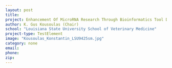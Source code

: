 ```yaml
---
layout: post
title:
project: Enhancement Of MicroRNA Research Through Bioinformatics Tool Development
author: K. Gus Kousoulas (Chair)
school: "Louisiana State University School of Veterinary Medicine"
project-type: TestElement
image: "Kousoulas_Konstantin_LSU9425sm.jpg"
category: none
email:
phone:
zip:
---
```

<!--
name,school,image,category
K. Gus Kousoulas (Chair),Louisiana State University School of Veterinary Medicine,Kousoulas_Konstantin_LSU9425sm.jpg,none
Bill Cambell,Louisiana Tech University School of Biological Sciences,campbell.jpg,none
Urska Cvek,Louisiana State University Shreveport Department of Computer Science,cvek.jpg,none
Ann Findley,University of Louisiana at Monroe Department of Biology,findley.jpg,none
Dan McCarthy,Southeastern Louisiana University College of Science and Technology,mccarthy.jpg,none
Patrick Mensah,Southern University and A&M College Department of Mechanical Engineering,NEED.jpg,none
Connie Walton,Grambling State University Department of Chemistry,walton.jpg,none
Thomas Wiese,Xavier Louisiana of Louisiana College of Pharmacy,wiese.jpg,none
 -->
